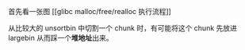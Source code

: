 首先看一张图 [[glibc malloc/free/realloc 执行流程]]

从比较大的 unsortbin 中切割一个 chunk 时，有可能将这个 chunk 先放进 largebin 从而踩一个**堆地址**出来。
